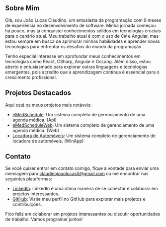 ## Sobre Mim

Olá, sou João Lucas Claudino, um entusiasta da programação com 9 meses de experiência no desenvolvimento de software. Minha jornada começou há pouco, mas já conquistei conhecimentos sólidos em tecnologias cruciais para o cenário atual. Meu trabalho atual é com o uso de C# e Angular, mas estou sempre em busca de aprimorar minhas habilidades e aprender novas tecnologias para enfrentar os desafios do mundo da programação.

Tenho especial interesse em aprofundar meus conhecimentos em tecnologias como React, CSharp, Angular e GoLang. Além disso, estou aberto e entusiasmado para explorar outras linguagens e tecnologias emergentes, pois acredito que a aprendizagem contínua é essencial para o crescimento profissional.

## Projetos Destacados

Aqui está os meus projetos mais notáveis:

- [eMedSchedule](https://github.com/ljoaolucasl/eMedSchedule.git): Um sistema completo de gerenciamento de uma agenda médica. (Api)
- [eMedScheduleWeb](https://github.com/ljoaolucasl/eMedScheduleWeb.git): Um sistema completo de gerenciamento de uma agenda médica. (Web)
- [Locadora de Automóveis](https://github.com/ljoaolucasl/LocadoraAutomoveis.git): Um sistema completo de gerenciamento de locadora de automóveis. (WinApp)

## Contato

Se você quiser entrar em contato comigo, fique à vontade para enviar uma mensagem para claudinojoaolucas0@gmail.com ou me encontrar nas seguintes plataformas:

- [LinkedIn](https://www.linkedin.com/in/joao-lucas-claudino/): LinkedIn é uma ótima maneira de se conectar e colaborar em projetos interessantes.
- [GitHub](https://github.com/ljoaolucasl): Visite meu perfil no GitHub para explorar mais projetos e contribuições.

Fico feliz em colaborar em projetos interessantes ou discutir oportunidades de trabalho. Vamos programar juntos!
